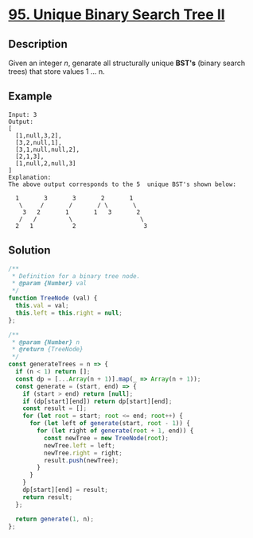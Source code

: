 # [95. Unique Binary Search Tree II](https://leetcode.com/problems/unique-binary-search-trees-ii/)

## Description

Given an integer *n*, genarate all structurally unique **BST's** (binary search trees) that store values 1 ... n.

## Example

```example
Input: 3
Output:
[
  [1,null,3,2],
  [3,2,null,1],
  [3,1,null,null,2],
  [2,1,3],
  [1,null,2,null,3]
]
Explanation:
The above output corresponds to the 5  unique BST's shown below:

  1       3       3       2       1
   \     /       /       / \       \
    3   2       1       1   3       2
   /   /         \                   \
  2   1           2                   3
```

## Solution

```javascript
/**
 * Definition for a binary tree node.
 * @param {Number} val 
 */
function TreeNode (val) {
  this.val = val;
  this.left = this.right = null;
};

/**
 * @param {Number} n
 * @return {TreeNode}
 */
const generateTrees = n => {
  if (n < 1) return [];
  const dp = [...Array(n + 1)].map(_ => Array(n + 1));
  const generate = (start, end) => {
    if (start > end) return [null];
    if (dp[start][end]) return dp[start][end];
    const result = [];
    for (let root = start; root <= end; root++) {
      for (let left of generate(start, root - 1)) {
        for (let right of generate(root + 1, end)) {
          const newTree = new TreeNode(root);
          newTree.left = left;
          newTree.right = right;
          result.push(newTree);
        }
      }
    }
    dp[start][end] = result;
    return result;
  };

  return generate(1, n);
};
```
